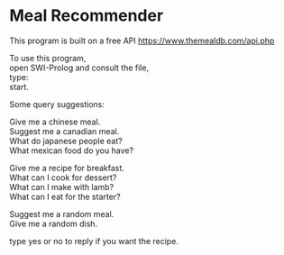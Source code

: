 # Meal Recommender
This program is built on a free API https://www.themealdb.com/api.php

To use this program,\
open SWI-Prolog and consult the file,\
type:\
start.

Some query suggestions:

Give me a chinese meal.\
Suggest me a canadian meal.\
What do japanese people eat?\
What mexican food do you have?

Give me a recipe for breakfast.\
What can I cook for dessert?\
What can I make with lamb?\
What can I eat for the starter?

Suggest me a random meal.\
Give me a random dish.

type yes or no to reply if you want the recipe.
